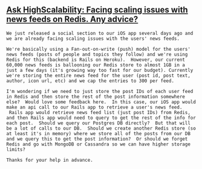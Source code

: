 ## [Ask HighScalability: Facing scaling issues with news feeds on Redis. Any advice?](/blog/2012/8/13/ask-highscalability-facing-scaling-issues-with-news-feeds-on.html)

    

    

    We just released a social section to our iOS app several days ago and we are already facing scaling issues with the users' news feeds.      

    We're basically using a Fan-out-on-write (push) model for the users' news feeds (posts of people and topics they follow) and we're using Redis for this (backend is Rails on Heroku).  However, our current 60,000 news feeds is ballooning our Redis store to almost 1GB in a just a few days (it's growing way too fast for our budget). Currently we're storing the entire news feed for the user (post id, post text, author, icon url, etc) and we cap the entries to 300 per feed.      

    I'm wondering if we need to just store the post IDs of each user feed in Redis and then store the rest of the post information somewhere else?  Would love some feedback here.  In this case, our iOS app would make an api call to our Rails app to retrieve a user's news feed.  Rails app would retrieve news feed list (just post IDs) from Redis, and then Rails app would need to query to get the rest of the info for each post.  Should we query our Postgres DB directly?  But that will be a lot of calls to our DB.  Should we create another Redis store (so at least it's in memory) where we store all of the posts from our DB and we query this to get the post information?  Or should we forget Redis and go with MongoDB or Cassandra so we can have higher storage limits?      

    Thanks for your help in advance.    

    